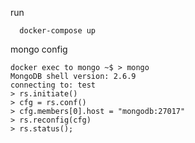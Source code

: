 

run 
```
  docker-compose up
```


mongo config 


```
docker exec to mongo ~$ > mongo
MongoDB shell version: 2.6.9
connecting to: test
> rs.initiate()
> cfg = rs.conf()
> cfg.members[0].host = "mongodb:27017"
> rs.reconfig(cfg)
> rs.status();

```



